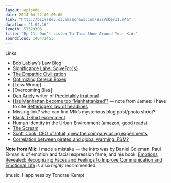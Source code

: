 ```yaml
---
layout: episode
date: 2014-04-22 00:00:00
link: "http://bizvsdev.s3.amazonaws.com/BizVsDev11.m4a"
duration: "1:04:16"
length: 57529306
title: "Ep 11. Don’t Listen To This Show Around Your Kids"
soundcloud: 146472453
---
```


Links:

- [Bob Lablaw’s Law Blog](http://arresteddevelopment.wikia.com/wiki/Bob_Loblaw)
- [Significance Labs: SolveFor{s}](http://significancelabs.org/solve)
- [The Empathic Civilization](http://books.google.com/books/about/The_Empathic_Civilization.html?id=d0urjwEACAAJ)
- [Optimizing Cereral Boxes]()
- [Less Wrong]
- [Overcoming Bias]
- [Dan Ariely](http://danariely.com) writer of [Predictably Irrational](http://books.google.com/books/about/Predictably_Irrational.html?id=44ecn9XukOoC)
- [Has Manhattan become too ‘Manhattanized’?](http://www.theatlanticcities.com/neighborhoods/2014/04/manhattan-getting-too-manhattanized/8929/) — note from James: I have to cite [Betteridge’s law of headlines](http://en.wikipedia.org/wiki/Betteridge's_law_of_headlines)
- Missing link? who can find Mik’s mysterious blog post/photo shoot?
- [Black T-Shirt experiment](http://www.dailyfinance.com/on/tshirt-hanes-prada-without-logos/)
- Human Identity in the Urban Environment ([amazon](http://www.amazon.co.uk/Human-Identity-Urban-Environment-Pelican/dp/0140213643), [good reads](https://www.goodreads.com/book/show/4569265-human-identity-in-the-urban-environment))
- [The Scream](http://en.wikipedia.org/wiki/The_Scream)
- [Scott Cook, CEO of Intuit, grew the company using experiments](http://www.fastcompany.com/3020699/bottom-line/why-intuit-founder-scott-cook-wants-you-to-stop-listening-to-your-boss)
- [Correlation between pirates and global warming: FSM?](http://en.wikipedia.org/wiki/Flying_Spaghetti_Monster)

**Note from Mik**: I made a mistake — the intro was by Daniel Goleman. Paul Ekman is of emotion and facial expression fame, and his book, [Emotions Revealed: Recognizing Faces and Feelings to Improve Communication and Emotional Life](http://www.amazon.com/Emotions-Revealed-Second-Recognizing-Communication/dp/0805083391/ref=la_B002FSXSVI_1_1?s=books&ie=UTF8&qid=1398306958&sr=1-1) is also _highly_ recommended.

(music: Happiness by Tondrae Kemp)


